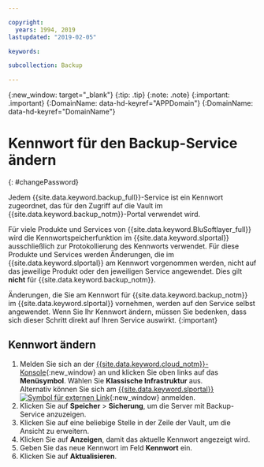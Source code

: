 ```yaml
---

copyright:
  years: 1994, 2019
lastupdated: "2019-02-05"

keywords:

subcollection: Backup

---
```

{:new_window: target="_blank"}
{:tip: .tip}
{:note: .note}
{:important: .important}
{:DomainName: data-hd-keyref="APPDomain"}
{:DomainName: data-hd-keyref="DomainName"}

# Kennwort für den Backup-Service ändern
{: #changePassword}

Jedem {{site.data.keyword.backup_full}}-Service ist ein Kennwort zugeordnet, das für den Zugriff auf die Vault im {{site.data.keyword.backup_notm}}-Portal verwendet wird.

Für viele Produkte und Services von {{site.data.keyword.BluSoftlayer_full}} wird die Kennwortspeicherfunktion im {{site.data.keyword.slportal}} ausschließlich zur Protokollierung des Kennworts verwendet. Für diese Produkte und Services werden Änderungen, die im {{site.data.keyword.slportal}} am Kennwort vorgenommen werden, nicht auf das jeweilige Produkt oder den jeweiligen Service angewendet. Dies gilt **nicht** für {{site.data.keyword.backup_notm}}.

Änderungen, die Sie am Kennwort für {{site.data.keyword.backup_notm}} im {{site.data.keyword.slportal}} vornehmen, werden auf den Service selbst angewendet. Wenn Sie Ihr Kennwort ändern, müssen Sie bedenken, dass sich dieser Schritt direkt auf Ihren Service auswirkt.
{:important}

## Kennwort ändern

1. Melden Sie sich an der [{{site.data.keyword.cloud_notm}}-Konsole](https://{DomainName}/catalog/){:new_window} an und klicken Sie oben links auf das **Menüsymbol**. Wählen Sie **Klassische Infrastruktur** aus.<br/>
   Alternativ können Sie sich am [{{site.data.keyword.slportal}} ![Symbol für externen Link](../../icons/launch-glyph.svg "Symbol für externen Link")](https://control.softlayer.com/){:new_window} anmelden.
2. Klicken Sie auf **Speicher** > **Sicherung**, um die Server mit Backup-Service anzuzeigen.
3. Klicken Sie auf eine beliebige Stelle in der Zeile der Vault, um die Ansicht zu erweitern.
4. Klicken Sie auf **Anzeigen**, damit das aktuelle Kennwort angezeigt wird.
5. Geben Sie das neue Kennwort im Feld **Kennwort** ein.
6. Klicken Sie auf **Aktualisieren**.
